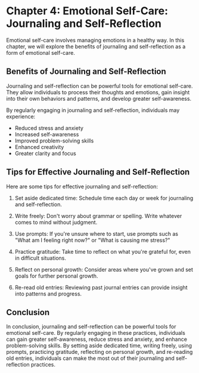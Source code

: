 Chapter 4: Emotional Self-Care: Journaling and Self-Reflection
==============================================================

Emotional self-care involves managing emotions in a healthy way. In this chapter, we will explore the benefits of journaling and self-reflection as a form of emotional self-care.

Benefits of Journaling and Self-Reflection
------------------------------------------

Journaling and self-reflection can be powerful tools for emotional self-care. They allow individuals to process their thoughts and emotions, gain insight into their own behaviors and patterns, and develop greater self-awareness.

By regularly engaging in journaling and self-reflection, individuals may experience:

* Reduced stress and anxiety
* Increased self-awareness
* Improved problem-solving skills
* Enhanced creativity
* Greater clarity and focus

Tips for Effective Journaling and Self-Reflection
-------------------------------------------------

Here are some tips for effective journaling and self-reflection:

1. Set aside dedicated time: Schedule time each day or week for journaling and self-reflection.

2. Write freely: Don't worry about grammar or spelling. Write whatever comes to mind without judgment.

3. Use prompts: If you're unsure where to start, use prompts such as "What am I feeling right now?" or "What is causing me stress?"

4. Practice gratitude: Take time to reflect on what you're grateful for, even in difficult situations.

5. Reflect on personal growth: Consider areas where you've grown and set goals for further personal growth.

6. Re-read old entries: Reviewing past journal entries can provide insight into patterns and progress.

Conclusion
----------

In conclusion, journaling and self-reflection can be powerful tools for emotional self-care. By regularly engaging in these practices, individuals can gain greater self-awareness, reduce stress and anxiety, and enhance problem-solving skills. By setting aside dedicated time, writing freely, using prompts, practicing gratitude, reflecting on personal growth, and re-reading old entries, individuals can make the most out of their journaling and self-reflection practices.

